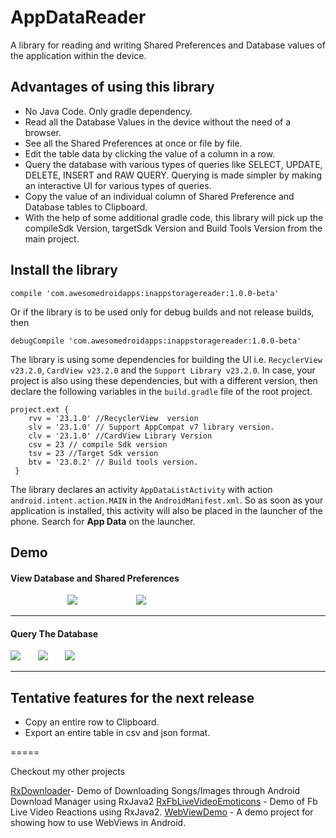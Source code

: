 # AppDataReader

A library for reading and writing Shared Preferences and Database values of the application within the device. 

## Advantages of using this library
* No Java Code. Only gradle dependency.
* Read all the Database Values in the device without the need of a browser.
* See all the Shared Preferences at once or file by file.
* Edit the table data by clicking the value of a column in a row.
* Query the database with various types of queries like SELECT, UPDATE, DELETE, INSERT and RAW QUERY. Querying is made simpler by making an interactive UI for various types of queries.
* Copy the value of an individual column of Shared Preference and Database tables to Clipboard.
* With the help of some additional gradle code, this library will pick up the compileSdk Version, targetSdk Version and  Build Tools Version from the main project.

## Install the library
```
compile 'com.awesomedroidapps:inappstoragereader:1.0.0-beta'
```
Or if the library is to be used only for debug builds and not release builds, then 
```
debugCompile 'com.awesomedroidapps:inappstoragereader:1.0.0-beta'
```

The library is using some dependencies for building the UI i.e. `RecyclerView v23.2.0`, `CardView v23.2.0` and the `Support Library v23.2.0`. In case, your project is also using these dependencies, but with a different version, then declare the following variables in the `build.gradle` file of the root project.

```
project.ext {
    rvv = '23.1.0' //RecyclerView  version
    slv = '23.1.0' // Support AppCompat v7 library version.
    clv = '23.1.0' //CardView Library Version
    csv = 23 // compile Sdk version
    tsv = 23 //Target Sdk version
    btv = '23.0.2' // Build tools version.
 }
```


The library declares an activity `AppDataListActivity` with action `android.intent.action.MAIN` in the `AndroidManifest.xml`. So as soon as your application is installed, this activity will also be placed in the launcher of the phone. Search for **App Data** on the launcher.

## Demo 

#### View Database and Shared Preferences

&nbsp; &nbsp; &nbsp;  &nbsp; &nbsp; &nbsp;&nbsp; &nbsp; &nbsp;  &nbsp; &nbsp; &nbsp; ![](images/demoSharedPreferences.png) &nbsp; &nbsp; &nbsp;  &nbsp; &nbsp; &nbsp; &nbsp; &nbsp; &nbsp;  &nbsp; &nbsp; &nbsp;![](images/demoDatabase.png)

***

#### Query The Database

![](images/demoSelectQuery.png) &nbsp; &nbsp; &nbsp; ![](images/demoRawQuery.png) &nbsp; &nbsp; &nbsp; ![](images/demoUpdateQuery.png)

***

## Tentative features for the next release

* Copy an entire row to Clipboard.
* Export an entire table in csv and json format.

=====

Checkout my other projects

[RxDownloader](https://github.com/Ansh1234/RxDownloader)- Demo of Downloading Songs/Images through Android Download Manager using RxJava2
[RxFbLiveVideoEmoticons](https://github.com/Ansh1234/RxFbLiveVideoEmoticons) - Demo of Fb Live Video Reactions using RxJava2. 
 [WebViewDemo](https://github.com/Ansh1234/WebViewDemo) - A demo project for showing how to use WebViews in Android.


